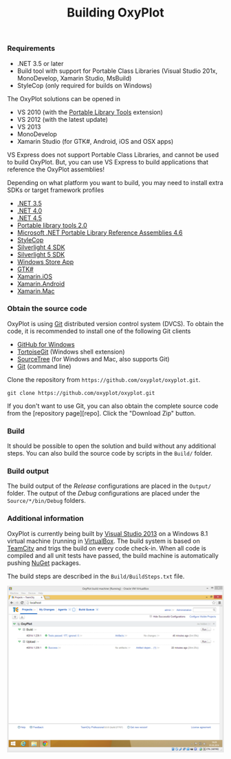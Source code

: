 ﻿---
layout: page
title: Building OxyPlot
---

### Requirements

- .NET 3.5 or later
- Build tool with support for Portable Class Libraries (Visual Studio 201x, MonoDevelop, Xamarin Studio, MsBuild)
- StyleCop (only required for builds on Windows)

The OxyPlot solutions can be opened in

- VS 2010 (with the [Portable Library Tools][portable-tools] extension)
- VS 2012 (with the latest update)
- VS 2013
- MonoDevelop
- Xamarin Studio (for GTK#, Android, iOS and OSX apps)

VS Express does not support Portable Class Libraries, and cannot be used to build OxyPlot. But, you can use VS Express to build applications that reference the OxyPlot assemblies!

Depending on what platform you want to build, you may need to install extra SDKs or target framework profiles

- [.NET 3.5](http://www.microsoft.com/en-us/download/details.aspx?id=22)
- [.NET 4.0](http://www.microsoft.com/nb-no/download/details.aspx?id=17851)
- [.NET 4.5](http://www.microsoft.com/nb-no/download/details.aspx?id=30653)
- [Portable library tools 2.0](http://visualstudiogallery.msdn.microsoft.com/b0e0b5e9-e138-410b-ad10-00cb3caf4981/)
- [Microsoft .NET Portable Library Reference Assemblies 4.6](http://www.microsoft.com/en-us/download/details.aspx?id=40727)
- [StyleCop](http://stylecop.codeplex.com/)
- [Silverlight 4 SDK](http://www.microsoft.com/en-us/download/details.aspx?id=7335)
- [Silverlight 5 SDK](http://www.microsoft.com/en-us/download/details.aspx?id=28359)
- [Windows Store App](http://msdn.microsoft.com/en-us/windows/desktop/bg162891.aspx)
- [GTK#](http://www.mono-project.com/GtkSharp)
- [Xamarin.iOS](http://xamarin.com/ios)
- [Xamarin.Android](http://xamarin.com/android)
- [Xamarin.Mac](http://xamarin.com/mac)

### Obtain the source code

OxyPlot is using [Git][git] distributed version control system (DVCS). To obtain the code, it is recommended to install one of the following Git clients

- [GitHub for Windows][github-for-windows]
- [TortoiseGit][tortoise-git] (Windows shell extension)
- [SourceTree][source-tree] (for Windows and Mac, also supports Git)
- [Git][git] (command line)

Clone the repository from `https://github.com/oxyplot/oxyplot.git`.

```
git clone https://github.com/oxyplot/oxyplot.git
```

If you don't want to use Git, you can also obtain the complete source code from the [repository page][repo]. Click the "Download Zip" button.

### Build

It should be possible to open the solution and build without any additional steps.
You can also build the source code by scripts in the `Build/` folder.

### Build output

The build output of the *Release* configurations are placed in the `Output/` folder. The output of the *Debug* configurations are placed under the `Source/*/bin/Debug` folders. 

### Additional information

OxyPlot is currently being built by [Visual Studio 2013](http://www.microsoft.com/visualstudio) on a Windows 8.1 virtual machine (running in [VirtualBox](https://www.virtualbox.org). The build system is based on [TeamCity](http://www.jetbrains.com/teamcity/) and trigs the build on every code check-in. When all code is compiled and all unit tests have passed, the build machine is automatically pushing [NuGet](http://nuget.org) packages.

The build steps are described in the `Build/BuildSteps.txt` file.

![Build machine screen shot](/public/images/documentation/build-machine.png)

[git]: http://git-scm.com/
[tortoise-git]: https://code.google.com/p/tortoisegit/
[source-tree]: http://www.sourcetreeapp.com/|SourceTree
[github-for-windows]: https://windows.github.com/
[portable-tools]: http://visualstudiogallery.msdn.microsoft.com/b0e0b5e9-e138-410b-ad10-00cb3caf4981